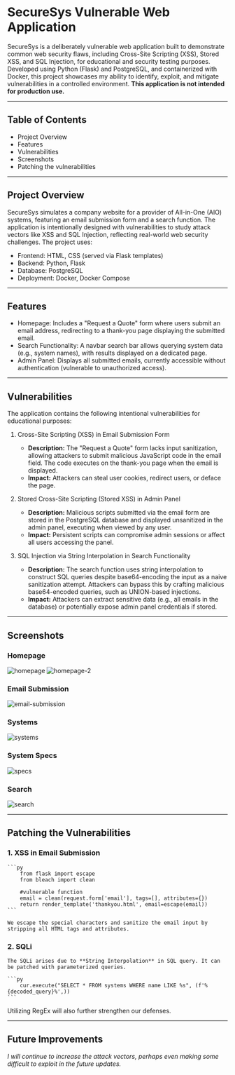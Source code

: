 # SecureSys Vulnerable Web Application

SecureSys is a deliberately vulnerable web application built to demonstrate common web security flaws, including Cross-Site Scripting (XSS), Stored XSS, and SQL Injection, for educational and security testing purposes. Developed using Python (Flask) and PostgreSQL, and containerized with Docker, this project showcases my ability to identify, exploit, and mitigate vulnerabilities in a controlled environment. **This application is not intended for production use.**

---
## Table of Contents

- Project Overview
- Features
- Vulnerabilities
- Screenshots
- Patching the vulnerabilities

---
## Project Overview

SecureSys simulates a company website for a provider of All-in-One (AIO) systems, featuring an email submission form and a search function. The application is intentionally designed with vulnerabilities to study attack vectors like XSS and SQL Injection, reflecting real-world web security challenges. The project uses:

- Frontend: HTML, CSS (served via Flask templates)
- Backend: Python, Flask
- Database: PostgreSQL
- Deployment: Docker, Docker Compose

---
## Features

- Homepage: Includes a "Request a Quote" form where users submit an email address, redirecting to a thank-you page displaying the submitted email.
- Search Functionality: A navbar search bar allows querying system data (e.g., system names), with results displayed on a dedicated page.
- Admin Panel: Displays all submitted emails, currently accessible without authentication (vulnerable to unauthorized access).

---
## Vulnerabilities

The application contains the following intentional vulnerabilities for educational purposes:

1. Cross-Site Scripting (XSS) in Email Submission Form
    - **Description:** The "Request a Quote" form lacks input sanitization, allowing attackers to submit malicious JavaScript code in the email field. The code executes on the thank-you page when the email is displayed.
    - **Impact:** Attackers can steal user cookies, redirect users, or deface the page.

2. Stored Cross-Site Scripting (Stored XSS) in Admin Panel
    - **Description:** Malicious scripts submitted via the email form are stored in the PostgreSQL database and displayed unsanitized in the admin panel, executing when viewed by any user.
    - **Impact:** Persistent scripts can compromise admin sessions or affect all users accessing the panel.

3. SQL Injection via String Interpolation in Search Functionality
    - **Description:** The search function uses string interpolation to construct SQL queries despite base64-encoding the input as a naive sanitization attempt. Attackers can bypass this by crafting malicious base64-encoded queries, such as UNION-based injections.
    - **Impact:** Attackers can extract sensitive data (e.g., all emails in the database) or potentially expose admin panel credentials if stored.

---
## Screenshots

### Homepage
![homepage](ss/image.png)
![homepage-2](ss/image1.png)

### Email Submission
![email-submission](ss/email.png)

### Systems
![systems](ss/systems.png)

### System Specs
![specs](ss/specs.png)

### Search
![search](ss/search.png)

---
## Patching the Vulnerabilities

### 1. XSS in Email Submission

    ```py
        from flask import escape
        from bleach import clean

        #vulnerable function
        email = clean(request.form['email'], tags=[], attributes={})
        return render_template('thankyou.html', email=escape(email))
    ```

    We escape the special characters and sanitize the email input by stripping all HTML tags and attributes.

### 2. SQLi

    The SQLi arises due to **String Interpolation** in SQL query. It can be patched with parameterized queries.

    ```py
        cur.execute("SELECT * FROM systems WHERE name LIKE %s", (f'%{decoded_query}%',))
    ```

Utilizing RegEx will also further strengthen our defenses.

---

## Future Improvements

_I will continue to increase the attack vectors, perhaps even making some difficult to exploit in the future updates._
